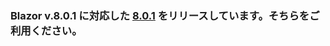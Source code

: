 ### Blazor v.8.0.1 に対応した [8.0.1](https://github.com/jsakamoto/self-learning-materials-for-blazor-jp/releases/tag/doc%2F8.0.1) をリリースしています。そちらをご利用ください。
